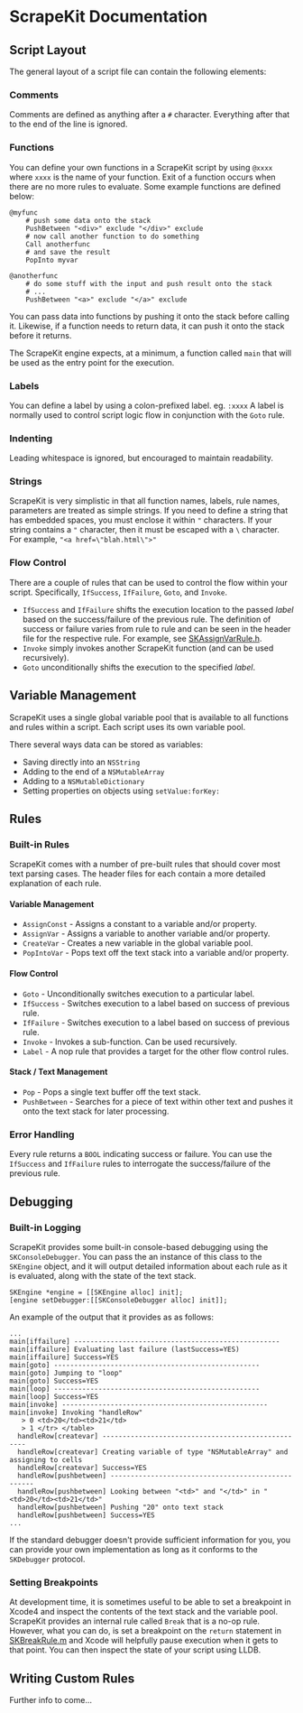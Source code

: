 # ScrapeKit Documentation #

## Script Layout ##
The general layout of a script file can contain the following elements:
### Comments ###
Comments are defined as anything after a `#` character.  Everything after that to the end of the line is ignored.

### Functions ###
You can define your own functions in a ScrapeKit script by using `@xxxx` where `xxxx` is the name of your function.  Exit of a function occurs when there are no more rules to evaluate.  Some example functions are defined below:

	@myfunc
		# push some data onto the stack
		PushBetween "<div>" exclude "</div>" exclude
		# now call another function to do something
		Call anotherfunc
		# and save the result
		PopInto myvar
		
	@anotherfunc
		# do some stuff with the input and push result onto the stack
		# ...
		PushBetween "<a>" exclude "</a>" exclude

You can pass data into functions by pushing it onto the stack before calling it.  Likewise, if a function needs to return data, it can push it onto the stack before it returns.

The ScrapeKit engine expects, at a minimum, a function called `main` that will be used as the entry point for the execution.

### Labels ###
You can define a label by using a colon-prefixed label. eg. `:xxxx`  A label is normally used to control script logic flow in conjunction with the `Goto` rule.

### Indenting ###
Leading whitespace is ignored, but encouraged to maintain readability.

### Strings ###
ScrapeKit is very simplistic in that all function names, labels, rule names, parameters are treated as simple strings. If you need to define a string that has embedded spaces, you must enclose it within `"` characters.  If your string contains a `"` character, then it must be escaped with a `\` character. For example, `"<a href=\"blah.html\">"`

### Flow Control ###
There are a couple of rules that can be used to control the flow within your script.  Specifically, `IfSuccess`, `IfFailure`, `Goto`, and `Invoke`.  

* `IfSuccess` and `IfFailure` shifts the execution location to the passed *label* based on the success/failure of the previous rule.  The definition of success or failure varies from rule to rule and can be seen in the header file for the respective rule. For example, see [SKAssignVarRule.h](ScrapeKit/Classes/Engine/Rules/SKAssignVarRule.h).
* `Invoke` simply invokes another ScrapeKit function (and can be used recursively).  
* `Goto` unconditionally shifts the execution to the specified *label*. 

## Variable Management ##
ScrapeKit uses a single global variable pool that is available to all functions and rules within a script.  Each script uses its own variable pool.

There several ways data can be stored as variables:

* Saving directly into an `NSString`
* Adding to the end of a `NSMutableArray`
* Adding to a `NSMutableDictionary`
* Setting properties on objects using `setValue:forKey:` 

## Rules ##
### Built-in Rules ###
ScrapeKit comes with a number of pre-built rules that should cover most text parsing cases.  The header files for each contain a more detailed explanation of each rule.

#### Variable Management ####
* `AssignConst` - Assigns a constant to a variable and/or property.
* `AssignVar` - Assigns a variable to another variable and/or property.
* `CreateVar` - Creates a new variable in the global variable pool.
* `PopIntoVar` - Pops text off the text stack into a variable and/or property.

#### Flow Control ####
* `Goto` - Unconditionally switches execution to a particular label.
* `IfSuccess` - Switches execution to a label based on success of previous rule.
* `IfFailure` - Switches execution to a label based on success of previous rule.
* `Invoke` - Invokes a sub-function.  Can be used recursively.
* `Label` - A nop rule that provides a target for the other flow control rules.

#### Stack / Text Management ####
* `Pop` - Pops a single text buffer off the text stack.
* `PushBetween` - Searches for a piece of text within other text and pushes it onto the text stack for later processing.

### Error Handling ###
Every rule returns a `BOOL` indicating success or failure.  You can use the `IfSuccess` and `IfFailure` rules to interrogate the success/failure of the previous rule.  

## Debugging ##
### Built-in Logging ###
ScrapeKit provides some built-in console-based debugging using the `SKConsoleDebugger`.  You can pass the an instance of this class to the `SKEngine` object, and it will output detailed information about each rule as it is evaluated, along with the state of the text stack.

	SKEngine *engine = [[SKEngine alloc] init];
	[engine setDebugger:[[SKConsoleDebugger alloc] init]];

An example of the output that it provides as as follows:

	...
	main[iffailure] ---------------------------------------------------
	main[iffailure] Evaluating last failure (lastSuccess=YES)
	main[iffailure] Success=YES
	main[goto] ---------------------------------------------------
	main[goto] Jumping to "loop"
	main[goto] Success=YES
	main[loop] ---------------------------------------------------
	main[loop] Success=YES
	main[invoke] ---------------------------------------------------
	main[invoke] Invoking "handleRow"
	   > 0 <td>20</td><td>21</td>
	   > 1 </tr> </table> 
	  handleRow[createvar] ---------------------------------------------------
	  handleRow[createvar] Creating variable of type "NSMutableArray" and assigning to cells
	  handleRow[createvar] Success=YES
	  handleRow[pushbetween] ---------------------------------------------------
	  handleRow[pushbetween] Looking between "<td>" and "</td>" in "<td>20</td><td>21</td>"
	  handleRow[pushbetween] Pushing "20" onto text stack
	  handleRow[pushbetween] Success=YES
	...

If the standard debugger doesn't provide sufficient information for you, you can provide your own implementation as long as it conforms to the `SKDebugger` protocol.

### Setting Breakpoints ###
At development time, it is sometimes useful to be able to set a breakpoint in Xcode4 and inspect the contents of the text stack and the variable pool.  ScrapeKit provides an internal rule called `Break` that is a no-op rule.  However, what you can do, is set a breakpoint on the `return` statement in [SKBreakRule.m](ScrapeKit/Classes/Engine/Rules/SKBreakRule.m) and Xcode will helpfully pause execution when it gets to that point.  You can then inspect the state of your script using LLDB.

## Writing Custom Rules ##
Further info to come...


